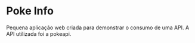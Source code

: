 # Poke Info

Pequena aplicação web criada para demonstrar o consumo de uma API.
A API utilizada foi a pokeapi.
